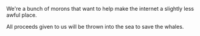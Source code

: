We're a bunch of morons that want to help make the internet a slightly less awful place.

All proceeds given to us will be thrown into the sea to save the whales.
